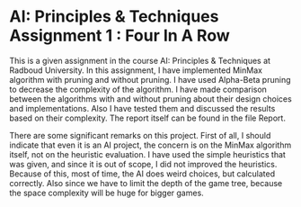 # AI: Principles & Techniques Assignment 1 : Four In A Row 

This is a given assignment in the course AI: Principles & Techniques at Radboud University.  In this assignment, I have implemented MinMax algorithm with pruning and without pruning. I have used Alpha-Beta pruning to decrease the complexity of the algorithm.
I have made comparison between the algorithms with and without pruning about their design choices and implementations. Also I have tested them and discussed the results based on their complexity. The report itself can be found in the file Report.

There are some significant remarks on this project. First of all, I should indicate that even it is an AI project, the concern is on the MinMax algorithm itself, not on the heuristic evaluation. I have used the simple heuristics that was given, and since it is out of scope, I did not improved the heuristics. Because of this, most of time, the AI does weird choices, but calculated correctly. Also since we have to limit the depth of the game tree, because the space complexity will be huge for bigger games.

